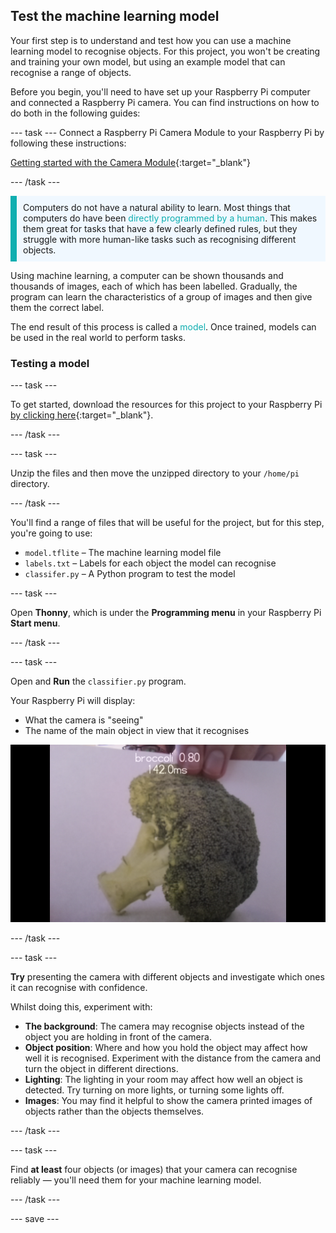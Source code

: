 ## Test the machine learning model

Your first step is to understand and test how you can use a machine learning model to recognise objects. For this project, you won't be creating and training your own model, but using an example model that can recognise a range of objects.

Before you begin, you'll need to have set up your Raspberry Pi computer and connected a Raspberry Pi camera. You can find instructions on how to do both in the following guides:

--- task ---
Connect a Raspberry Pi Camera Module to your Raspberry Pi by following these instructions:

[Getting started with the Camera Module](https://projects.raspberrypi.org/en/projects/getting-started-with-picamera){:target="_blank"}

--- /task ---

<p style="border-left: solid; border-width:10px; border-color: #0faeb0; background-color: aliceblue; padding: 10px;">
Computers do not have a natural ability to learn. Most things that computers do have been <span style="color: #0faeb0">directly programmed by a human</span>. This makes them great for tasks that have a few clearly defined rules, but they struggle with more human-like tasks such as recognising different objects.

Using machine learning, a computer can be shown thousands and thousands of images, each of which has been labelled. Gradually, the program can learn the characteristics of a group of images and then give them the correct label.

The end result of this process is called a <span style="color: #0faeb0">model</span>. Once trained, models can be used in the real world to perform tasks. 
</p>

### Testing a model

--- task ---

 To get started, download the resources for this project to your Raspberry Pi [by clicking here](http://rpf.io/p/en/robot-face-go){:target="_blank"}.

 --- /task ---
 
 --- task ---
 
 Unzip the files and then move the unzipped directory to your `/home/pi` directory.
 
 --- /task ---
 
 You'll find a range of files that will be useful for the project, but for this step, you're going to use:

 - `model.tflite` – The machine learning model file
 - `labels.txt` – Labels for each object the model can recognise
 - `classifer.py` – A Python program to test the model

--- task ---

Open **Thonny**, which is under the **Programming menu** in your Raspberry Pi **Start menu**. 
 
 --- /task ---

--- task ---

Open and **Run** the `classifier.py` program. 

Your Raspberry Pi will display: 
+ What the camera is "seeing" 
+ The name of the main object in view that it recognises

 ![Image of the recogniser project running.](images/classifier.png)

--- /task ---

--- task ---

 **Try** presenting the camera with different objects and investigate which ones it can recognise with confidence. 
 
 Whilst doing this, experiment with:
   - **The background**: The camera may recognise objects instead of the object you are holding in front of the camera.
   - **Object position**: Where and how you hold the object may affect how well it is recognised. Experiment with the distance from the camera and turn the object in different directions.
   - **Lighting**: The lighting in your room may affect how well an object is detected. Try turning on more lights, or turning some lights off.
   - **Images**: You may find it helpful to show the camera printed images of objects rather than the objects themselves.

--- /task ---

--- task ---

Find **at least** four objects (or images) that your camera can recognise reliably — you'll need them for your machine learning model.

--- /task ---

--- save ---
